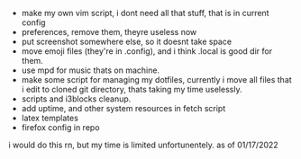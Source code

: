 - make my own vim script, i dont need all that stuff, that is in current config
- preferences, remove them, theyre useless now
- put screenshot somewhere else, so it doesnt take space
- move emoji files (they're in .config), and i think .local is good dir for them.
- use mpd for music thats on machine.
- make some script for managing my dotfiles, currently i move all files that i edit to cloned git directory, thats taking my time uselessly.
- scripts and i3blocks cleanup.
- add uptime, and other system resources in fetch script
- latex templates
- firefox config in repo


i would do this rn, but my time is limited unfortunentely.
as of 01/17/2022
